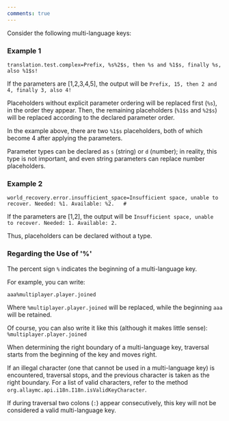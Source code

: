 ```yaml
---
comments: true
---
```


Consider the following multi-language keys:

### Example 1

```properties
translation.test.complex=Prefix, %s%2$s, then %s and %1$s, finally %s, also %1$s!
```

If the parameters are [1,2,3,4,5], the output will be `Prefix, 15, then 2 and 4, finally 3, also 4!`

Placeholders without explicit parameter ordering will be replaced first (`%s`), in the order they appear.
Then, the remaining placeholders (`%1$s` and `%2$s`) will be replaced according to the declared parameter order.

In the example above, there are two `%1$s` placeholders, both of which become 4 after applying the parameters.

Parameter types can be declared as `s` (string) or `d` (number); in reality, this type is not important,
and even string parameters can replace number placeholders.

### Example 2

```properties
world_recovery.error.insufficient_space=Insufficient space, unable to recover. Needed: %1. Available: %2.	#
```

If the parameters are [1,2], the output will be `Insufficient space, unable to recover. Needed: 1. Available: 2.`

Thus, placeholders can be declared without a type.

### Regarding the Use of '%'

The percent sign `%` indicates the beginning of a multi-language key.

For example, you can write:

```
aaa%multiplayer.player.joined
```

Where `%multiplayer.player.joined` will be replaced, while the beginning `aaa` will be retained.

Of course, you can also write it like this (although it makes little sense): `%multiplayer.player.joined`

When determining the right boundary of a multi-language key, traversal starts from the beginning of the key
and moves right.

If an illegal character (one that cannot be used in a multi-language key) is encountered, traversal stops,
and the previous character is taken as the right boundary.
For a list of valid characters, refer to the method `org.allaymc.api.i18n.I18n.isValidKeyCharacter`.

If during traversal two colons (`:`) appear consecutively, this key will not be considered a valid multi-language key.
